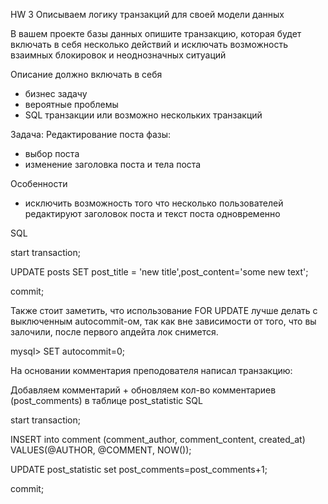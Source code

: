 HW 3
Описываем логику транзакций для своей модели данных

В вашем проекте базы данных опишите
транзакцию, которая будет включать в себя несколько действий
и исключать возможность взаимных блокировок и неоднозначных ситуаций

Описание должно включать в себя
- бизнес задачу
- вероятные проблемы
- SQL транзакции или возможно нескольких транзакций

Задача:
Редактирование поста
фазы:
- выбор поста
- изменение заголовка поста и тела поста

Особенности
- исключить возможность того что несколько пользователей редактируют заголовок поста и текст поста одновременно

SQL 

start transaction;

UPDATE posts SET post_title = 'new title',post_content='some new text';

commit;


Также стоит заметить, что использование FOR UPDATE лучше делать с выключенным autocommit-ом, так как вне зависимости от того, что вы залочили, после первого апдейта лок снимется.

mysql> SET autocommit=0;


На основании комментария преподователя написал транзакцию:

Добавляем комментарий + обновляем кол-во комментариев (post_comments) в таблице post_statistic
SQL 

start transaction;

INSERT into comment (comment_author, comment_content, created_at) VALUES(@AUTHOR, @COMMENT, NOW());

UPDATE post_statistic set post_comments=post_comments+1;

commit;












 
 
